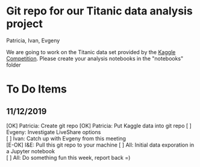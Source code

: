 # Git repo for our Titanic data analysis project

Patricia, Ivan, Evgeny

We are going to work on the Titanic data set provided by the [Kaggle Competition](https://www.kaggle.com/c/titanic/overview).
Please create your analysis notebooks in the "notebooks" folder



# To Do Items

## 11/12/2019

[OK] Patricia: Create git repo
[OK] Patricia: Put Kaggle data into git repo
[ ] Evgeny: Investigate LiveShare options  
[ ] Ivan: Catch up with Evgeny from this meeting  
[E-OK] I&E: Pull this git repo to your machine
[ ] All: Initial data exporation in a Jupyter notebook  
[ ] All: Do something fun this week, report back  =)
